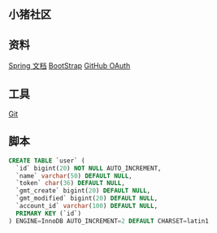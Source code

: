 ## 小猪社区

## 资料
[Spring 文档](https://spring.io/guides)
[BootStrap](https://v3.bootcss.com/)
[GitHub OAuth](https://developer.github.com/apps/building-oauth-apps/creating-an-oauth-app/)

## 工具
[Git](https://git-scm.com/download)

## 脚本
```sql
CREATE TABLE `user` (
  `id` bigint(20) NOT NULL AUTO_INCREMENT,
  `name` varchar(50) DEFAULT NULL,
  `token` char(36) DEFAULT NULL,
  `gmt_create` bigint(20) DEFAULT NULL,
  `gmt_modified` bigint(20) DEFAULT NULL,
  `account_id` varchar(100) DEFAULT NULL,
  PRIMARY KEY (`id`)
) ENGINE=InnoDB AUTO_INCREMENT=2 DEFAULT CHARSET=latin1
```
